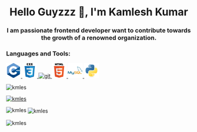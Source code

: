 <h1 align="center">Hello Guyzzz 👋, I'm Kamlesh Kumar</h1>
<h3 align="center">I am passionate frontend developer want to contribute towards the growth of a renowned organization.</h3>

<h3 align="left">Languages and Tools:</h3>
<p align="left"> <a href="https://www.w3schools.com/cpp/" target="_blank" rel="noreferrer"> <img src="https://raw.githubusercontent.com/devicons/devicon/master/icons/cplusplus/cplusplus-original.svg" alt="cplusplus" width="40" height="40"/> </a> <a href="https://www.w3schools.com/css/" target="_blank" rel="noreferrer"> <img src="https://raw.githubusercontent.com/devicons/devicon/master/icons/css3/css3-original-wordmark.svg" alt="css3" width="40" height="40"/> </a> <a href="https://git-scm.com/" target="_blank" rel="noreferrer"> <img src="https://www.vectorlogo.zone/logos/git-scm/git-scm-icon.svg" alt="git" width="40" height="40"/> </a> <a href="https://www.w3.org/html/" target="_blank" rel="noreferrer"> <img src="https://raw.githubusercontent.com/devicons/devicon/master/icons/html5/html5-original-wordmark.svg" alt="html5" width="40" height="40"/> </a> <a href="https://www.mysql.com/" target="_blank" rel="noreferrer"> <img src="https://raw.githubusercontent.com/devicons/devicon/master/icons/mysql/mysql-original-wordmark.svg" alt="mysql" width="40" height="40"/> </a> <a href="https://www.python.org" target="_blank" rel="noreferrer"> <img src="https://raw.githubusercontent.com/devicons/devicon/master/icons/python/python-original.svg" alt="python" width="40" height="40"/> </a> </p>

<p align="left"> <img src="https://komarev.com/ghpvc/?username=kmles&label=Profile%20views&color=0e75b6&style=flat" alt="kmles" /> </p>

<p align="left"> <a href="https://github.com/ryo-ma/github-profile-trophy"><img src="https://github-profile-trophy.vercel.app/?username=kmles" alt="kmles" /></a> </p>


<p><img align="left" src="https://github-readme-stats.vercel.app/api/top-langs?username=kmles&show_icons=true&locale=en&layout=compact" alt="kmles" /></p>

<p>&nbsp;<img align="center" src="https://github-readme-stats.vercel.app/api?username=kmles&show_icons=true&locale=en" alt="kmles" /></p>

<p><img align="center" src="https://github-readme-streak-stats.herokuapp.com/?user=kmles&" alt="kmles" /></p>
